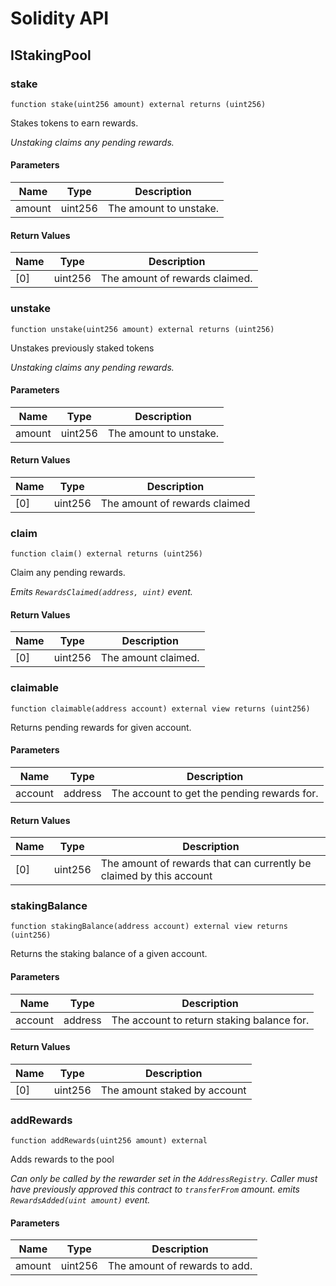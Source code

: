 # Solidity API

## IStakingPool

### stake

```solidity
function stake(uint256 amount) external returns (uint256)
```

Stakes tokens to earn rewards.

_Unstaking claims any pending rewards._

#### Parameters

| Name | Type | Description |
| ---- | ---- | ----------- |
| amount | uint256 | The amount to unstake. |

#### Return Values

| Name | Type | Description |
| ---- | ---- | ----------- |
| [0] | uint256 | The amount of rewards claimed. |

### unstake

```solidity
function unstake(uint256 amount) external returns (uint256)
```

Unstakes previously staked tokens

_Unstaking claims any pending rewards._

#### Parameters

| Name | Type | Description |
| ---- | ---- | ----------- |
| amount | uint256 | The amount to unstake. |

#### Return Values

| Name | Type | Description |
| ---- | ---- | ----------- |
| [0] | uint256 | The amount of rewards claimed |

### claim

```solidity
function claim() external returns (uint256)
```

Claim any pending rewards.

_Emits `RewardsClaimed(address, uint)` event._

#### Return Values

| Name | Type | Description |
| ---- | ---- | ----------- |
| [0] | uint256 | The amount claimed. |

### claimable

```solidity
function claimable(address account) external view returns (uint256)
```

Returns pending rewards for given account.

#### Parameters

| Name | Type | Description |
| ---- | ---- | ----------- |
| account | address | The account to get the pending rewards for. |

#### Return Values

| Name | Type | Description |
| ---- | ---- | ----------- |
| [0] | uint256 | The amount of rewards that can currently be claimed by this account |

### stakingBalance

```solidity
function stakingBalance(address account) external view returns (uint256)
```

Returns the staking balance of a given account.

#### Parameters

| Name | Type | Description |
| ---- | ---- | ----------- |
| account | address | The account to return staking balance for. |

#### Return Values

| Name | Type | Description |
| ---- | ---- | ----------- |
| [0] | uint256 | The amount staked by account |

### addRewards

```solidity
function addRewards(uint256 amount) external
```

Adds rewards to the pool

_Can only be called by the rewarder set in the `AddressRegistry`.
Caller must have previously approved this contract to `transferFrom` amount.
    emits `RewardsAdded(uint amount)` event._

#### Parameters

| Name | Type | Description |
| ---- | ---- | ----------- |
| amount | uint256 | The amount of rewards to add. |

